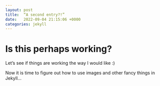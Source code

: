 ```yaml
---
layout: post
title:  “A second entry?!”
date:   2022-09-04 21:15:06 +0000
categories: jekyll
---
```



# Is this perhaps working? 
Let’s see if things are working the way I would like :) 

Now it is time to figure out how to use images and other fancy things in Jekyll... 
